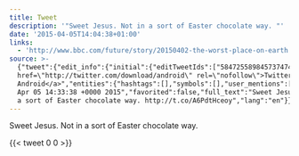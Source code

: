 ```yaml
---
title: Tweet
description: '"Sweet Jesus. Not in a sort of Easter chocolate way. "'
date: '2015-04-05T14:04:38+01:00'
links:
  - 'http://www.bbc.com/future/story/20150402-the-worst-place-on-earth'
source: >-
  {"tweet":{"edit_info":{"initial":{"editTweetIds":["584725589845737474"],"editableUntil":"2015-04-05T15:33:38.952Z","editsRemaining":"5","isEditEligible":true}},"retweeted":false,"source":"<a
  href=\"http://twitter.com/download/android\" rel=\"nofollow\">Twitter for
  Android</a>","entities":{"hashtags":[],"symbols":[],"user_mentions":[],"urls":[{"url":"http://t.co/A6PdtHceoy","expanded_url":"http://www.bbc.com/future/story/20150402-the-worst-place-on-earth","display_url":"bbc.com/future/story/2…","indices":["52","74"]}]},"display_text_range":["0","74"],"favorite_count":"0","id_str":"584725589845737474","truncated":false,"retweet_count":"0","id":"584725589845737474","possibly_sensitive":false,"created_at":"Sun
  Apr 05 14:33:38 +0000 2015","favorited":false,"full_text":"Sweet Jesus. Not in
  a sort of Easter chocolate way. http://t.co/A6PdtHceoy","lang":"en"}}
---
```

Sweet Jesus. Not in a sort of Easter chocolate way. 
    
{{< tweet 0 0 >}}
    
